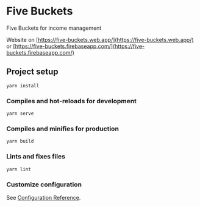 # Five Buckets

Five Buckets for income management

Website on [https://five-buckets.web.app/](https://five-buckets.web.app/) or [https://five-buckets.firebaseapp.com/](https://five-buckets.firebaseapp.com/)

## Project setup
```
yarn install
```

### Compiles and hot-reloads for development
```
yarn serve
```

### Compiles and minifies for production
```
yarn build
```

### Lints and fixes files
```
yarn lint
```

### Customize configuration
See [Configuration Reference](https://cli.vuejs.org/config/).
